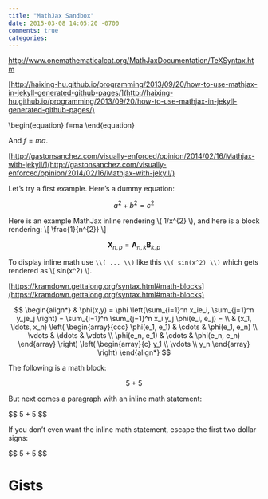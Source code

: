 ```yaml
---
title: "MathJax Sandbox"
date: 2015-03-08 14:05:20 -0700
comments: true
categories: 
---
```


http://www.onemathematicalcat.org/MathJaxDocumentation/TeXSyntax.htm

[http://haixing-hu.github.io/programming/2013/09/20/how-to-use-mathjax-in-jekyll-generated-github-pages/](http://haixing-hu.github.io/programming/2013/09/20/how-to-use-mathjax-in-jekyll-generated-github-pages/)

\begin{equation}
f=ma
\end{equation}

And $f=ma$.

[http://gastonsanchez.com/visually-enforced/opinion/2014/02/16/Mathjax-with-jekyll/](http://gastonsanchez.com/visually-enforced/opinion/2014/02/16/Mathjax-with-jekyll/)

Let’s try a first example. Here’s a dummy equation:

$$a^2 + b^2 = c^2$$

Here is an example MathJax inline rendering \\( 1/x^{2} \\), and here is a block rendering: 
\\[ \frac{1}{n^{2}} \\]

$$ \mathbf{X}_{n,p} = \mathbf{A}_{n,k} \mathbf{B}_{k,p} $$

To display inline math use `\\( ... \\)` like this `\\( sin(x^2) \\)` which gets rendered as \\( sin(x^2) \\).

[https://kramdown.gettalong.org/syntax.html#math-blocks](https://kramdown.gettalong.org/syntax.html#math-blocks)

$$
\begin{align*}
  & \phi(x,y) = \phi \left(\sum_{i=1}^n x_ie_i, \sum_{j=1}^n y_je_j \right)
  = \sum_{i=1}^n \sum_{j=1}^n x_i y_j \phi(e_i, e_j) = \\
  & (x_1, \ldots, x_n) \left( \begin{array}{ccc}
      \phi(e_1, e_1) & \cdots & \phi(e_1, e_n) \\
      \vdots & \ddots & \vdots \\
      \phi(e_n, e_1) & \cdots & \phi(e_n, e_n)
    \end{array} \right)
  \left( \begin{array}{c}
      y_1 \\
      \vdots \\
      y_n
    \end{array} \right)
\end{align*}
$$

The following is a math block:

$$ 5 + 5 $$

But next comes a paragraph with an inline math statement:

\$$ 5 + 5 $$

If you don’t even want the inline math statement, escape the first two dollar signs:

\$\$ 5 + 5 $$

# Gists

<script src="https://gist.github.com/benbalter/5555251.js"></script>
<script src="https://gist.github.com/benbalter/5555251.js?file=gist.md"></script>
